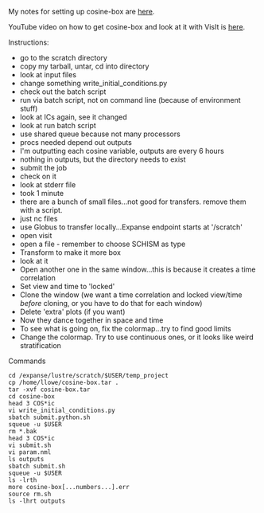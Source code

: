 My notes for setting up cosine-box are [here](https://github.com/oybcst/CGEM/blob/main/cosine.md).

YouTube video on how to get cosine-box and look at it with VisIt is [here](https://youtu.be/4LH2LzVSkD0).

Instructions:
- go to the scratch directory
- copy my tarball, untar, cd into directory
- look at input files
- change something write_initial_conditions.py
- check out the batch script
- run via batch script, not on command line (because of environment stuff)
- look at ICs again, see it changed
- look at run batch script
- use shared queue because not many processors
- procs needed depend out outputs
- I'm outputting each cosine variable, outputs are every 6 hours
- nothing in outputs, but the directory needs to exist
- submit the job
- check on it
- look at stderr file
- took 1 minute
- there are a bunch of small files...not good for transfers.  remove them with a script.
- just nc files
- use Globus to transfer locally...Expanse endpoint starts at '/scratch'
- open visit
- open a file - remember to choose SCHISM as type
- Transform to make it more box
- look at it
- Open another one in the same window...this is because it creates a time correlation
- Set view and time to 'locked'
- Clone the window (we want a time correlation and locked view/time *before* cloning, or you have to do that for each window)
- Delete 'extra' plots (if you want)
- Now they dance together in space and time
- To see what is going on, fix the colormap...try to find good limits
- Change the colormap.  Try to use continuous ones, or it looks like weird stratification

Commands
```
cd /expanse/lustre/scratch/$USER/temp_project
cp /home/llowe/cosine-box.tar .
tar -xvf cosine-box.tar
cd cosine-box
head 3 COS*ic
vi write_initial_conditions.py
sbatch submit.python.sh
squeue -u $USER
rm *.bak
head 3 COS*ic
vi submit.sh
vi param.nml
ls outputs
sbatch submit.sh
squeue -u $USER
ls -lrth
more cosine-box[...numbers...].err
source rm.sh
ls -lhrt outputs
```
